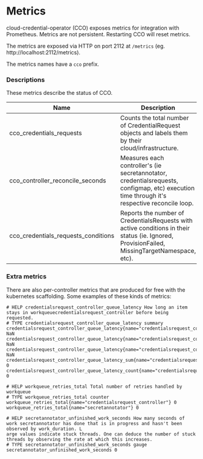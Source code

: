 Metrics
=======

cloud-credential-operator (CCO) exposes metrics for integration with Prometheus. Metrics are not persistent. Restarting CCO will reset metrics.

The metrics are exposed via HTTP on port 2112 at `/metrics` (eg. http://localhost:2112/metrics).

The metrics names have a `cco` prefix.

### Descriptions

These metrics describe the status of CCO. 

| Name                            | Description                                        | Type      |
|---------------------------------|----------------------------------------------------|-----------|
| cco_credentials_requests            | Counts the total number of CredentialRequest objects and labels them by their cloud/infrastructure.                 | Gauge     |
| cco_controller_reconcile_seconds    | Measures each controller's (ie secretannotator, credentialsrequests, configmap, etc) execution time through it's respective reconcile loop.       | Histogram |
| cco_credentials_requests_conditions | Reports the number of CredentialsRequests with active conditions in their status (ie. Ignored, ProvisionFailed, MissingTargetNamespace, etc).       | Gauge     |

### Extra metrics
There are also per-controller metrics that are produced for free with the kubernetes scaffolding. Some examples of these kinds of metrics:

```
# HELP credentialsrequest_controller_queue_latency How long an item stays in workqueuecredentialsrequest_controller before being requested.                      
# TYPE credentialsrequest_controller_queue_latency summary                                                                                                       
credentialsrequest_controller_queue_latency{name="credentialsrequest_controller",quantile="0.5"} NaN                                                             
credentialsrequest_controller_queue_latency{name="credentialsrequest_controller",quantile="0.9"} NaN                                                             
credentialsrequest_controller_queue_latency{name="credentialsrequest_controller",quantile="0.99"} NaN                                                            
credentialsrequest_controller_queue_latency_sum{name="credentialsrequest_controller"} 0                                                                          
credentialsrequest_controller_queue_latency_count{name="credentialsrequest_controller"} 0  
```

```
# HELP workqueue_retries_total Total number of retries handled by workqueue
# TYPE workqueue_retries_total counter
workqueue_retries_total{name="credentialsrequest_controller"} 0
workqueue_retries_total{name="secretannotator"} 0
```

```
# HELP secretannotator_unfinished_work_seconds How many seconds of work secretannotator has done that is in progress and hasn't been observed by work_duration. L
arge values indicate stuck threads. One can deduce the number of stuck threads by observing the rate at which this increases.
# TYPE secretannotator_unfinished_work_seconds gauge
secretannotator_unfinished_work_seconds 0
```
